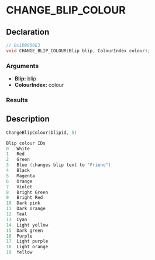 # CHANGE_BLIP_COLOUR

## Declaration
```cpp
// 0x1D8800E3
void CHANGE_BLIP_COLOUR(Blip blip, ColourIndex colour);
```

### Arguments
- **Blip:** blip
- **ColourIndex:** colour

### Results

## Description
```cpp
ChangeBlipColour(blipid, 5)
```
```cpp
Blip colour IDs
0	White
1	Red
2	Green
3	Blue (changes blip text to "Friend")
4	Black
5	Magenta
6	Orange
7	Violet
8	Bright Green
9	Bright Red
10	Dark pink
11	Dark orange
12	Teal
13	Cyan
14	Light yellow
15	Dark green
16	Purple
17	Light purple
18	Light orange
19	Yellow
```
